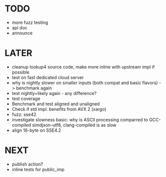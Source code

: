 # TODO
* more fuzz testing
* api doc
* announce

# LATER
* cleanup lookup4 source code, make more inline with upstream impl if possible
* test on fast dedicated cloud server
* why is nightly slower on smaller inputs (both compat and basic flavors) -> benchmark again
* test nightly+likely again - any difference?
* test coverage
* Benchmark and test aligned and unaligned
* Check if std impl. benefits from AVX 2 (xargo)
* fuzz: sse42
* investigate slowness basic: why is ASCII processing comparred to GCC-compiled simdjson-utf8,
  clang-compiled is as slow
* align 16-byte on SSE4.2


# NEXT
* publish action?
* inline tests for public_imp